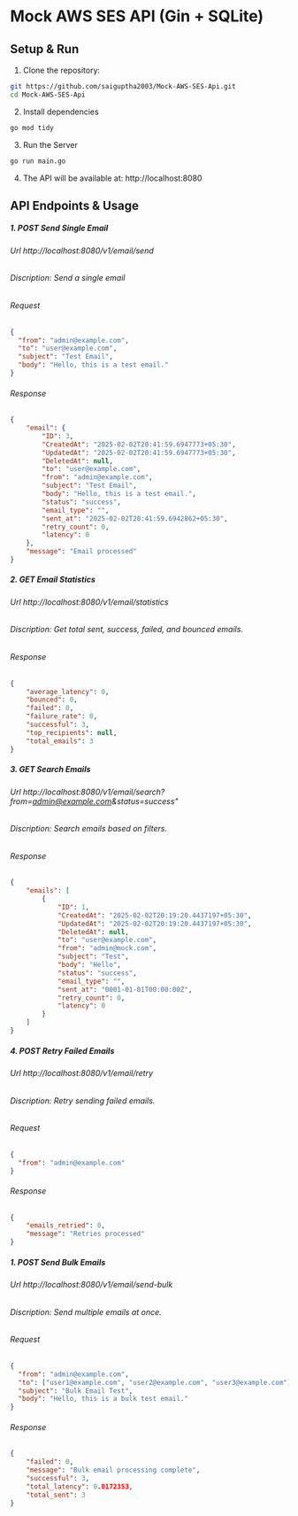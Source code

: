 # Mock AWS SES API (Gin + SQLite)

## Setup & Run
1. Clone the repository:
```bash
git https://github.com/saiguptha2003/Mock-AWS-SES-Api.git
cd Mock-AWS-SES-Api
```
2. Install dependencies
```bash
go mod tidy
```

3. Run the Server
```bash
go run main.go
```

4. The API will be available at:
http://localhost:8080

## API Endpoints & Usage
##### 1. POST Send Single Email
###### Url http://localhost:8080/v1/email/send

###### Discription: Send a single email
###### Request
```json
{
  "from": "admin@example.com",
  "to": "user@example.com",
  "subject": "Test Email",
  "body": "Hello, this is a test email."
}
```
###### Response
```json
{
    "email": {
        "ID": 3,
        "CreatedAt": "2025-02-02T20:41:59.6947773+05:30",
        "UpdatedAt": "2025-02-02T20:41:59.6947773+05:30",
        "DeletedAt": null,
        "to": "user@example.com",
        "from": "admin@example.com",
        "subject": "Test Email",
        "body": "Hello, this is a test email.",
        "status": "success",
        "email_type": "",
        "sent_at": "2025-02-02T20:41:59.6942862+05:30",
        "retry_count": 0,
        "latency": 0
    },
    "message": "Email processed"
}
```


##### 2. GET Email Statistics
###### Url http://localhost:8080/v1/email/statistics

###### Discription: Get total sent, success, failed, and bounced emails.
###### Response
```json
{
    "average_latency": 0,
    "bounced": 0,
    "failed": 0,
    "failure_rate": 0,
    "successful": 3,
    "top_recipients": null,
    "total_emails": 3
}
```

##### 3. GET Search Emails
###### Url http://localhost:8080/v1/email/search?from=admin@example.com&status=success"

###### Discription: Search emails based on filters.
###### Response
```json
{
    "emails": [
        {
            "ID": 1,
            "CreatedAt": "2025-02-02T20:19:20.4437197+05:30",
            "UpdatedAt": "2025-02-02T20:19:20.4437197+05:30",
            "DeletedAt": null,
            "to": "user@example.com",
            "from": "admin@mock.com",
            "subject": "Test",
            "body": "Hello",
            "status": "success",
            "email_type": "",
            "sent_at": "0001-01-01T00:00:00Z",
            "retry_count": 0,
            "latency": 0
        }
    ]
}
```

##### 4. POST Retry Failed Emails
###### Url http://localhost:8080/v1/email/retry

###### Discription: Retry sending failed emails.
###### Request
```json
{
  "from": "admin@example.com"
}

```
###### Response
```json
{
    "emails_retried": 0,
    "message": "Retries processed"
}
```


##### 1. POST Send Bulk Emails
###### Url http://localhost:8080/v1/email/send-bulk

###### Discription: Send multiple emails at once.
###### Request
```json
{
  "from": "admin@example.com",
  "to": ["user1@example.com", "user2@example.com", "user3@example.com"],
  "subject": "Bulk Email Test",
  "body": "Hello, this is a bulk test email."
}
```
###### Response
```json
{
    "failed": 0,
    "message": "Bulk email processing complete",
    "successful": 3,
    "total_latency": 0.0172353,
    "total_sent": 3
}
```

